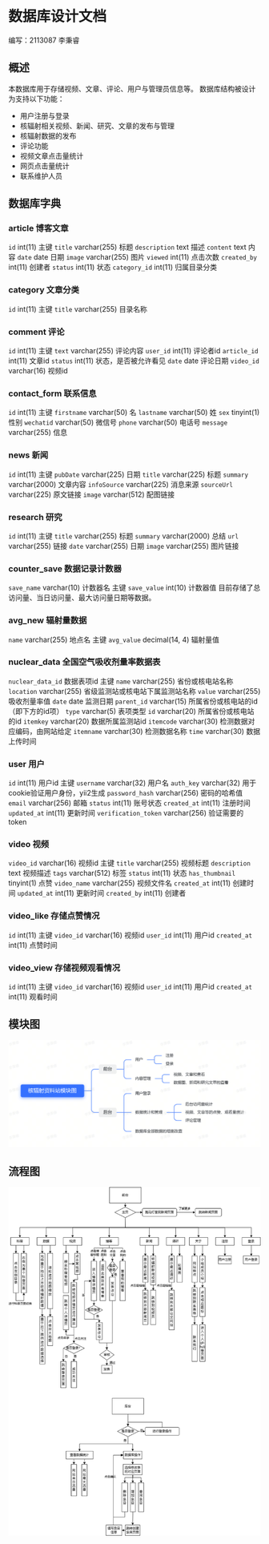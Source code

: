 # 数据库设计文档
编写：2113087 李秉睿
## 概述
本数据库用于存储视频、文章、评论、用户与管理员信息等。
数据库结构被设计为支持以下功能：
- 用户注册与登录
- 核辐射相关视频、新闻、研究、文章的发布与管理
- 核辐射数据的发布
- 评论功能
- 视频文章点击量统计
- 网页点击量统计
- 联系维护人员


## 数据库字典
### article 博客文章
  `id` int(11) 主键
  `title` varchar(255) 标题
  `description` text 描述
  `content` text 内容
  `date` date 日期
  `image` varchar(255) 图片
  `viewed` int(11) 点击次数
  `created_by` int(11) 创建者
  `status` int(11) 状态
  `category_id` int(11) 归属目录分类

### category 文章分类
  `id` int(11) 主键
  `title` varchar(255) 目录名称



### comment 评论
  `id` int(11) 主键
  `text` varchar(255) 评论内容
  `user_id` int(11) 评论者id
  `article_id` int(11) 文章id
  `status` int(11) 状态，是否被允许看见
  `date` date 评论日期
  `video_id` varchar(16) 视频id

### contact_form 联系信息
  `id` int(11) 主键
  `firstname` varchar(50) 名
  `lastname` varchar(50) 姓
  `sex` tinyint(1) 性别
  `wechatid` varchar(50) 微信号
  `phone` varchar(50) 电话号
  `message` varchar(255) 信息

### news 新闻
  `id` int(11) 主键
  `pubDate` varchar(225) 日期
  `title` varchar(225) 标题
  `summary` varchar(2000) 文章内容
  `infoSource` varchar(225) 消息来源
  `sourceUrl` varchar(225) 原文链接
  `image` varchar(512) 配图链接


### research 研究
  `id` int(11) 主键
  `title` varchar(255) 标题
  `summary` varchar(2000) 总结
  `url` varchar(255) 链接
  `date` varchar(255) 日期
  `image` varchar(255) 图片链接


### counter_save 数据记录计数器
  `save_name` varchar(10) 计数器名 主键
  `save_value` int(10) 计数器值
目前存储了总访问量、当日访问量、最大访问量日期等数据。

### avg_new 辐射量数据
  `name` varchar(255) 地点名 主键
  `avg_value` decimal(14, 4) 辐射量值

### nuclear_data 全国空气吸收剂量率数据表
  `nuclear_data_id` 数据表项id 主键
  `name` varchar(255) 省份或核电站名称
  `location` varchar(255) 省级监测站或核电站下属监测站名称
  `value` varchar(255) 吸收剂量率值
  `date` date 监测日期
  `parent_id` varchar(15) 所属省份或核电站的id（即下方的id项）
  `type` varchar(5) 表项类型
  `id` varchar(20) 所属省份或核电站的id
  `itemkey` varchar(20) 数据所属监测站id
  `itemcode` varchar(30) 检测数据对应编码，由网站给定
  `itemname` varchar(30) 检测数据名称
  `time` varchar(30) 数据上传时间

### user 用户
  `id` int(11) 用户id 主键
  `username` varchar(32) 用户名
  `auth_key` varchar(32) 用于cookie验证用户身份，yii2生成
  `password_hash` varchar(256) 密码的哈希值
  `email` varchar(256) 邮箱
  `status` int(11) 账号状态
  `created_at` int(11) 注册时间
  `updated_at` int(11) 更新时间
  `verification_token` varchar(256) 验证需要的token

### video 视频

  `video_id` varchar(16) 视频id 主键
  `title` varchar(255) 视频标题
  `description` text 视频描述
  `tags` varchar(512) 标签
  `status` int(11) 状态
  `has_thumbnail` tinyint(1) 点赞
  `video_name` varchar(255) 视频文件名
  `created_at` int(11) 创建时间
  `updated_at` int(11) 更新时间
  `created_by` int(11) 创建者


### video_like 存储点赞情况
  `id` int(11) 主键
  `video_id` varchar(16) 视频id
  `user_id` int(11) 用户id
  `created_at` int(11) 点赞时间

### video_view 存储视频观看情况
  `id` int(11) 主键
  `video_id` varchar(16) 视频id
  `user_id` int(11) 用户id
  `created_at` int(11) 观看时间

## 模块图
![核辐射资料站模块图.jpg](核辐射资料站模块图.png)

## 流程图
![流程图.jpg](流程图.png)